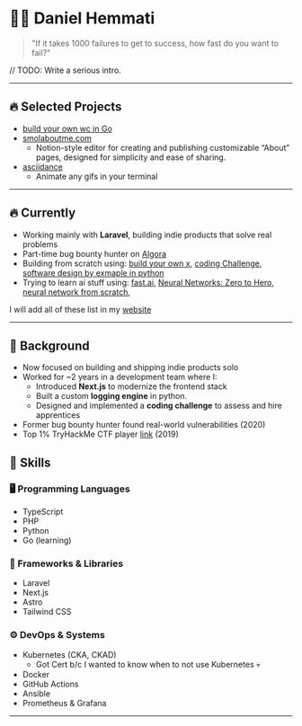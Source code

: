 # 👨‍💻 Daniel Hemmati

> "If it takes 1000 failures to get to success, how fast do you want to fail?"

// TODO: Write a serious intro.

---

## 🔥 Selected Projects

- [build your own wc in Go](https://github.com/DanielHemmati/ccwc-in-go)
- [smolaboutme.com](https://github.com/DanielHemmati/smolaboutme.com)
  - Notion-style editor for creating and publishing customizable “About” pages, designed for simplicity and ease of sharing.
- [asciidance](https://github.com/DanielHemmati/asciidance)
  - Animate any gifs in your terminal

---

## 🔥 Currently

- Working mainly with **Laravel**, building indie products that solve real problems
- Part-time bug bounty hunter on [Algora](https://algora.io/)
- Building from scratch using: [build your own x](https://github.com/codecrafters-io/build-your-own-x), [coding Challenge](https://codingchallenges.fyi/), [software design by exmaple in python](https://third-bit.com/sdxpy/intro/)
- Trying to learn ai stuff using: [fast.ai](https://course.fast.ai/), [Neural Networks: Zero to Hero](https://karpathy.ai/zero-to-hero.html), [neural network from scratch](https://nnfs.io/),

I will add all of these list in my [website](https://danielhemmati.com)

---

## 💼 Background

- Now focused on building and shipping indie products solo
- Worked for ~2 years in a development team where I:
  - Introduced **Next.js** to modernize the frontend stack
  - Built a custom **logging engine** in python.
  - Designed and implemented a **coding challenge** to assess and hire apprentices
- Former bug bounty hunter found real-world vulnerabilities (2020)
- Top 1% TryHackMe CTF player [link](https://tryhackme.com/p/alpha21) (2019)


## 🧠 Skills

### 🖥 Programming Languages

- TypeScript
- PHP
- Python
- Go (learning)

### 🧰 Frameworks & Libraries

- Laravel
- Next.js
- Astro
- Tailwind CSS

### ⚙️ DevOps & Systems

- Kubernetes (CKA, CKAD)
  - Got Cert b/c I wanted to know when to not use Kubernetes 💀
- Docker
- GitHub Actions
- Ansible
- Prometheus & Grafana

---

